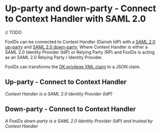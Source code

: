 # Up-party and down-party - Connect to Context Handler with SAML 2.0

// TODO

FoxIDs can be connected to Context Handler (Danish IdP) with a [SAML 2.0 up-party](up-party-saml-2.0.md) and [SAML 2.0 down-party](down-party-saml-2.0.md). Where Context Handler is either a SAML 2.0 Identity Provider (IdP) or Relying Party (RP) and FoxIDs is acting as an SAML 2.0 Relying Party / Identity Provider.

FoxIDs can transforms the [DK privilege XML claim](claim-transform-dk-privilege.md) to a JSON claim.


## Up-party - Connect to Context Handler

*Context Handler is a SAML 2.0 Identity Provider (IdP)*


## Down-party - Connect to Context Handler

*A FoxIDs down-party is a SAML 2.0 Identity Provider (IdP) and trusted by Context Handler*